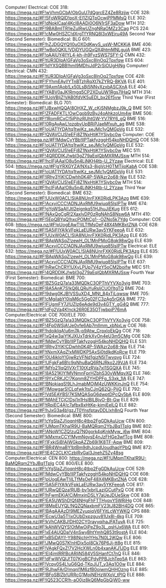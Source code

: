 Computer/ Electrical:
COE 318: https://mega.nz/#F!wVhmGCbA!ObGuU7dQgrcEZ4Ze8Rzjjw
COE 328: https://mega.nz/#F!5FoWRQID!poX-El1ZIQTpOcwjPPMMsQ
ELE 302: https://mega.nz/#F!dNoklCaa!4Kcl8AADi0O6N1rSF3aDow
MTH 312: https://mega.nz/#F!9BABmITR!leZulRwUZngNRaOMZz3Cag
PCS 224: https://mega.nz/#F!cMw0HSZC!dXrgTfYRNQ8I3xWEjru49A
Second Year (Second Semester):
Biomedical:
BLG 601: https://mega.nz/#F!hZJDGQYQ!I0uOXDdKwvS_usW-MCKKjA
BME 406: https://mega.nz/#F!wBp0QKIL!VDjDYUGQxQX4htmMNLgujA
BME 423: https://mega.nz/#F!oAAlUY4I!YL4-kh-ih9FyzSWS7SFY-Q
CMN 432: https://mega.nz/#F!tUR3DIpA!GFaVg3oSxc8InOq2Tpxfqw
EES 604: https://mega.nz/#F!ldYXSQBB!hml9MDhiJdP2rSiOUgHjNg
Computer/ Electrical:
CMN 432: https://mega.nz/#F!tUR3DIpA!GFaVg3oSxc8InOq2Tpxfqw
COE 428: https://mega.nz/#F!FYhmEAyI!YTnBTzhRqXt7kZYRQ-BKVA
ELE 401: https://mega.nz/#F!9Axm1Aob!Lx50LsBj5NNyXzxbASCXnA
ELE 404: https://mega.nz/#F!YABV0aJK!Rmgq5CP2XDuUW1Rgs7IHaQ
MTH 314: https://mega.nz/#F!lUoVBIjZ!VAB0fdVK5uEDI_bx2Ef5vw
Third Year (First Semester):
Biomedical:
BLG 701: https://mega.nz/#F!JBxwHQQA!8OHXZ_W_cKiSNMgbzJ9k_Q
BME 501: https://mega.nz/#F!ZFADFKTL!OwCgob9zByJ4oAhkzoUm4w
BME 506: https://mega.nz/#F!1RomRCxC!5jPihzRUhtGW-YV7RY6_gQ
BME 516: https://mega.nz/#F!0RgAyAwL!qzqbvUpBRiPJaeMfxuh_ag
BME 538: https://mega.nz/#F!oUAT1YDA!tq1twiKz_seJMc1yQMGpVg
ELE 532: https://mega.nz/#F!QVAVCIJS!eEFi8Z1NxHtiK1YSjvbc0w
Computer:
COE 528: https://mega.nz/#F!MdwCyYBb!llPTakfyzggH54koNHDQHQ
COE 538: https://mega.nz/#F!oUAT1YDA!tq1twiKz_seJMc1yQMGpVg
ELE 532: https://mega.nz/#F!QVAVCIJS!eEFi8Z1NxHtiK1YSjvbc0w
MEC 511: https://mega.nz/#F!4QRDDIKJ!wbI3gZ79aEqIQbMXRMJSsw
MTH 514: https://mega.nz/#F!hcIFjAAa!O8u5n4LjNKH4tb-U_2Yzaw
Electrical:
ELE 504: https://mega.nz/#F!gYRXGYZA!NXs3-8jgVcH0TMTjioKabA
COE 538: https://mega.nz/#F!oUAT1YDA!tq1twiKz_seJMc1yQMGpVg
ELE 531: https://mega.nz/#F!IRhy3YiK!CDwhh0K4P-5WAzr2o68-Nw
ELE 532: https://mega.nz/#F!QVAVCIJS!eEFi8Z1NxHtiK1YSjvbc0w
MTH 514: https://mega.nz/#F!hcIFjAAa!O8u5n4LjNKH4tb-U_2Yzaw
Third Year (Second Semester):
Biomedical:
BME 632: https://mega.nz/#F!UUxW0ACL!SIA8NUnrFXK0RjdLPK3Azg
BME 639: https://mega.nz/#F!AcxyiCCC!ADNJAxRMU9wjuq85IsIPTw
BME 674: https://mega.nz/#F!gYoWSaAI!JtI2eignkq51HJhuJiEKug
EES 612: https://mega.nz/#F!NAxQgCgR!2XaxlyDP0zRgNAhS8Nsw6A
MTH 410: https://mega.nz/#F!5EpQBYqQ!hxcPOMtCg1--OZNo5k7Ydg
Computer:
COE 608: https://mega.nz/#F!pUogEAwT!ilLTfMsOeF48X4MKBxtZNA
COE 628: https://mega.nz/#F!5A5iFIYA!kVFpkLaEURw3ay5YKFeeoA
ELE 632: https://mega.nz/#F!UUxW0ACL!SIA8NUnrFXK0RjdLPK3Azg
ELE 635: https://mega.nz/#F!BApWASqZ!zewH_OL1MnPMoG8qk98wQg
ELE 639: https://mega.nz/#F!AcxyiCCC!ADNJAxRMU9wjuq85IsIPTw
Electrical:
ELE 632: https://mega.nz/#F!UUxW0ACL!SIA8NUnrFXK0RjdLPK3Azg
ELE 635: https://mega.nz/#F!BApWASqZ!zewH_OL1MnPMoG8qk98wQg
ELE 639: https://mega.nz/#F!AcxyiCCC!ADNJAxRMU9wjuq85IsIPTw
ELE 637: https://mega.nz/#F!hRwChCRY!UXyLPUp7V4zY5oCM2boifw
MEC 511: https://mega.nz/#F!4QRDDIKJ!wbI3gZ79aEqIQbMXRMJSsw
Fourth Year (First Semester):
Biomedical:
BME 700: https://mega.nz/#F!BZ5GzQ7a!a33MQDkC3OPThVYVXo3yig
BME 703: https://mega.nz/#F!8A5AnK7S!kQ6LQRuYuRsljCUOI1tgTQ
BME 704: https://mega.nz/#F!9dwg0KJB!VSSuXD4_MNt_84xTiLqwsw
BME 705: https://mega.nz/#F!cMgilabY!0isM6c5Gg02FC3zAg5rGKA
BME 772: https://mega.nz/#F!FUgmFY7J!UZIz6eAde9d3v4GTY_gG4Q
BME 777: https://mega.nz/#F!dFg2Va4K!nck26R0E35OTjwbpiP76mA
Computer/Electrical:
COE 700/ELE 700: https://mega.nz/#F!BZ5GzQ7a!a33MQDkC3OPThVYVXo3yig
COE 758: https://mega.nz/#F!4Fp0WSjA!Je0vfe6Ab7mllmm_xbNxLw
COE 768: https://mega.nz/#F!hdoikIqA!u6m7A-p9Atw_CrpxIoEkQg
COE 718: https://mega.nz/#F!xQ4w3aiY!KJXUxTdrkXyOn4eU3m5CMg
COE 528: https://mega.nz/#F!MdwCyYBb!llPTakfyzggH54koNHDQHQ
ELE 531: https://mega.nz/#F!IRhy3YiK!CDwhh0K4P-5WAzr2o68-Nw
ELE 714: https://mega.nz/#F!tNxmXAqZ!xMWDKP5AxSi0tdIkdKoRcw
ELE 719: https://mega.nz/#F!0U4ikIoY!GjwRzVFNd1gjzN5ITwvqvg
ELE 724: https://mega.nz/#F!UFgkFa6B!c9qNhuBaQ6RNJRko2J9VJA
ELE 734: https://mega.nz/#F!MYo21IqQ!lVXrT10tXzRVa7xI1SGQXA
ELE 745: https://mega.nz/#F!8A521KIY!MVNmnFprHZbhS30vWMqvXQ
ELE 746: https://mega.nz/#F!9YxCRKJC!7Kqnm8ZYHDPFg_S3xk_1lA
ELE 747: https://mega.nz/#F!BNokiaqS!9LhJmabMOjM4zUWKKinJnQ
ELE 754: https://mega.nz/#F!1MowgarS!CLqfwk1tsCJnQ62Qi-PijQ
ELE 792: https://mega.nz/#F!Vd5EAYBS!7KSMQASqG6dwptDPcQv5bA
ELE 809: https://mega.nz/#F!MAhETCjC!Dsj1n1HsIBILBjvO-Bt-Gw
ELE 829: https://mega.nz/#F!tRpiEC4A!c7afbx8xHtKe-kimjEelLQ
ELE 882: https://mega.nz/#F!hJxG3a4b!gzJT0YnsfptayDDLIxh8nQ
Fourth Year (Second Semester):
Biomedical:
BME 800: https://mega.nz/#F!cYgSlaZJ!ioqnH8c4tbp2FgGDkAuUcw
CEN 800: https://mega.nz/#F!UMpmTKha!R9U-BaMQRqm2YbJBq1TpIg
BME 802: https://mega.nz/#F!ANoW1CZQ!zuQ7N0gork4qKnkMyw_j6w
BME 804: https://mega.nz/#F!kMxmxCCY!MymNgysE4nJzFHGe3wfTcg
BME 808: https://mega.nz/#F!1FxkjSiB!AIWGkpAZZb69i1K8TF-Aqw
BME 809: https://mega.nz/#F!BR4WmaBY!btBm9dhJcpdUoudhaoYPbQ
BME 872: https://mega.nz/#F!lE4C2CLK!CzblRvGal3JnehZ5Zy48sg
Computer/Electrical:
CEN 800: https://mega.nz/#F!UMpmTKha!R9U-BaMQRqm2YbJBq1TpIg
COE 800/ELE 800: https://mega.nz/#F!cYgSlaZJ!ioqnH8c4tbp2FgGDkAuUcw
COE 528: https://mega.nz/#F!MdwCyYBb!llPTakfyzggH54koNHDQHQ
COE 608: https://mega.nz/#F!pUogEAwT!ilLTfMsOeF48X4MKBxtZNA
COE 628: https://mega.nz/#F!5A5iFIYA!kVFpkLaEURw3ay5YKFeeoA
COE 817: https://mega.nz/#F!URwQEQza!RUB-bv1xbrlLaziGCutPxQ
COE 818: https://mega.nz/#F!hFwmEKiA!CiMmxjnDSLY7aUeJDUeSkw
COE 838: https://mega.nz/#F!EA5UWShD!Qf4NHgFhFTTHypvY5WRiHg
COE 848: https://mega.nz/#F!8MpEUYQL!NQZQNaxbmFV23tJ82BH4DQ
COE 865: https://mega.nz/#F!BAgAAAzD!9MEZyupiqV6FYitLcWYWKQ
CPS 888: https://mega.nz/#F!EcwU3a5T!ixOUbDxpzguv81Ux8l-4kg
ELE 709: https://mega.nz/#F!kVhCAKBJ!DH02CY0rayyqihaJFATuvA
ELE 725: https://mega.nz/#F!kAhWVQYS!OtMwOjPeZ9o3L_qsHJx6WA
ELE 801: https://mega.nz/#F!xE4AUQDa!V4nSwyBhtYmhQ853t9ostA
ELE 804: https://mega.nz/#F!xB5iDAYI!-Y98lNjchHYHs7N0L2jKQw
ELE 806: https://mega.nz/#F!JMwQ0S7K!nHDjx5oI8Ck76P6Jj-tt8g
ELE 815: https://mega.nz/#F!VAgkFQxZ!7V2HcXWLn0b4xanAKJ1JDg
ELE 819: https://mega.nz/#F!EI4imIRR!BcARIjN584V5SHanfCt7nQ
ELE 846: https://mega.nz/#F!dFwWVQIJ!T07KigBCPdyPPBJchTep5A
ELE 863: https://mega.nz/#F!Vcpy0S4L!uG6Qd-TKpJIJT_y3Aq1O0w
ELE 884: https://mega.nz/#F!RJhwFArD!mqnl1M6zfB0oiwmQHHOzng
ELE 885: https://mega.nz/#F!BFoSBIZb!URRcG1MojNEHzWXoV_tPIQ
ELE 888: https://mega.nz/#F!IQ523CCR!h-aO0jz8kQ6MpGbQjW0-ww